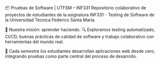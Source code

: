 📦 Pruebas de Software | UTFSM – INF331
Repositorio colaborativo de proyectos de estudiantes de la asignatura INF331 - Testing de Software de la Universidad Técnica Federico Santa María.

🎯 Nuestra misión: aprender haciendo.
🔍 Exploramos testing automatizado, CI/CD, buenas prácticas de calidad de software y trabajo colaborativo con herramientas del mundo real.

🚀 Cada semestre los estudiantes desarrollan aplicaciones web desde cero, integrando pruebas como parte central del proceso de desarrollo.
